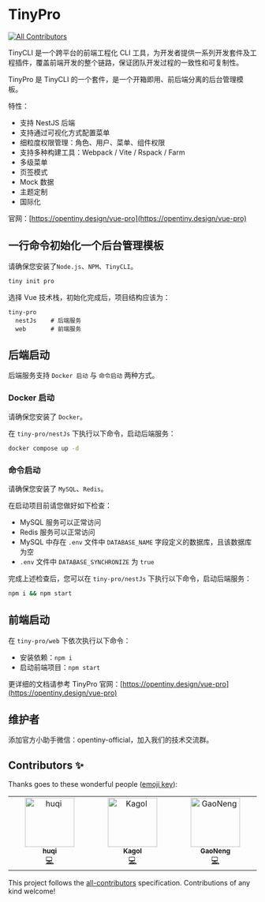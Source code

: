 # TinyPro
<!-- ALL-CONTRIBUTORS-BADGE:START - Do not remove or modify this section -->
[![All Contributors](https://img.shields.io/badge/all_contributors-3-orange.svg?style=flat-square)](#contributors-)
<!-- ALL-CONTRIBUTORS-BADGE:END -->

TinyCLI 是一个跨平台的前端工程化 CLI 工具，为开发者提供一系列开发套件及工程插件，覆盖前端开发的整个链路，保证团队开发过程的一致性和可复制性。

TinyPro 是 TinyCLI 的一个套件，是一个开箱即用、前后端分离的后台管理模板。

特性：
- 支持 NestJS 后端
- 支持通过可视化方式配置菜单
- 细粒度权限管理：角色、用户、菜单、组件权限
- 支持多种构建工具：Webpack / Vite / Rspack / Farm
- 多级菜单
- 页签模式
- Mock 数据
- 主题定制
- 国际化

官网：[https://opentiny.design/vue-pro](https://opentiny.design/vue-pro)

## 一行命令初始化一个后台管理模板

请确保您安装了`Node.js`、`NPM`、`TinyCLI`。

```bash
tiny init pro
```

选择 Vue 技术栈，初始化完成后，项目结构应该为：

```
tiny-pro
  nestJs    # 后端服务
  web       # 前端服务
```

## 后端启动

后端服务支持 `Docker 启动` 与 `命令启动` 两种方式。

### Docker 启动

请确保您安装了 `Docker`。

在 `tiny-pro/nestJs` 下执行以下命令，启动后端服务：

```bash
docker compose up -d
```

### 命令启动

请确保您安装了 `MySQL`、`Redis`。

在启动项目前请您做好如下检查：

- MySQL 服务可以正常访问
- Redis 服务可以正常访问
- MySQL 中存在 `.env` 文件中 `DATABASE_NAME` 字段定义的数据库，且该数据库为空
- `.env` 文件中 `DATABASE_SYNCHRONIZE` 为 `true`

完成上述检查后，您可以在 `tiny-pro/nestJs` 下执行以下命令，启动后端服务：

```bash
npm i && npm start
```

## 前端启动

在 `tiny-pro/web` 下依次执行以下命令：

- 安装依赖：`npm i`
- 启动前端项目：`npm start`

更详细的文档请参考 TinyPro 官网：[https://opentiny.design/vue-pro](https://opentiny.design/vue-pro)

## 维护者

添加官方小助手微信：opentiny-official，加入我们的技术交流群。

## Contributors ✨

Thanks goes to these wonderful people ([emoji key](https://allcontributors.org/docs/en/emoji-key)):

<!-- ALL-CONTRIBUTORS-LIST:START - Do not remove or modify this section -->
<!-- prettier-ignore-start -->
<!-- markdownlint-disable -->
<table>
  <tbody>
    <tr>
      <td align="center" valign="top" width="14.28%"><a href="https://github.com/hu-qi"><img src="https://avatars.githubusercontent.com/u/17986122?v=4?s=100" width="100px;" alt="huqi"/><br /><sub><b>huqi</b></sub></a><br /><a href="https://github.com/opentiny/tiny-pro/commits?author=hu-qi" title="Code">💻</a></td>
      <td align="center" valign="top" width="14.28%"><a href="https://kagol.github.io/blogs"><img src="https://avatars.githubusercontent.com/u/9566362?v=4?s=100" width="100px;" alt="Kagol"/><br /><sub><b>Kagol</b></sub></a><br /><a href="https://github.com/opentiny/tiny-pro/commits?author=kagol" title="Code">💻</a></td>
      <td align="center" valign="top" width="14.28%"><a href="https://github.com/GaoNeng-wWw"><img src="https://avatars.githubusercontent.com/u/31283122?v=4?s=100" width="100px;" alt="GaoNeng"/><br /><sub><b>GaoNeng</b></sub></a><br /><a href="https://github.com/opentiny/tiny-pro/commits?author=GaoNeng-wWw" title="Code">💻</a></td>
    </tr>
  </tbody>
</table>

<!-- markdownlint-restore -->
<!-- prettier-ignore-end -->

<!-- ALL-CONTRIBUTORS-LIST:END -->

This project follows the [all-contributors](https://github.com/all-contributors/all-contributors) specification. Contributions of any kind welcome!